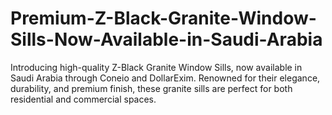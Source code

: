 # Premium-Z-Black-Granite-Window-Sills-Now-Available-in-Saudi-Arabia
 Introducing high-quality Z-Black Granite Window Sills, now available in Saudi Arabia through Coneio and DollarExim. Renowned for their elegance, durability, and premium finish, these granite sills are perfect for both residential and commercial spaces. 
